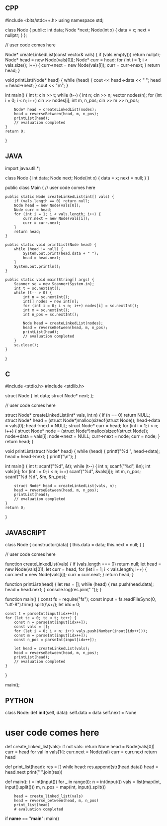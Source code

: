 ## CPP

#include <bits/stdc++.h>
using namespace std;

class Node {
  public:
    int data;
    Node *next;
    Node(int x) {
        data = x;
        next = nullptr;
    }
};

// user code comes here


Node* createLinkedList(const vector<int>& vals) {
    if (vals.empty()) return nullptr;
    Node* head = new Node(vals[0]);
    Node* curr = head;
    for (int i = 1; i < vals.size(); i++) {
        curr->next = new Node(vals[i]);
        curr = curr->next;
    }
    return head;
}

void printList(Node* head) {
    while (head) {
        cout << head->data << " ";
        head = head->next;
    }
    cout << "\n";
}

int main() {
    int t;
    cin >> t;
    while (t--) {
        int n;
        cin >> n;
        vector<int> nodes(n);
        for (int i = 0; i < n; i++) cin >> nodes[i];
        int m, n_pos;
        cin >> m >> n_pos;

        Node* head = createLinkedList(nodes);
        head = reverseBetween(head, m, n_pos);
        printList(head);
        // evaluation completed
    }
    return 0;
}



## JAVA

import java.util.*;

class Node {
    int data;
    Node next;
    Node(int x) {
        data = x;
        next = null;
    }
}

public class Main {
    // user code comes here

    public static Node createLinkedList(int[] vals) {
        if (vals.length == 0) return null;
        Node head = new Node(vals[0]);
        Node curr = head;
        for (int i = 1; i < vals.length; i++) {
            curr.next = new Node(vals[i]);
            curr = curr.next;
        }
        return head;
    }

    public static void printList(Node head) {
        while (head != null) {
            System.out.print(head.data + " ");
            head = head.next;
        }
        System.out.println();
    }

    public static void main(String[] args) {
        Scanner sc = new Scanner(System.in);
        int t = sc.nextInt();
        while (t-- > 0) {
            int n = sc.nextInt();
            int[] nodes = new int[n];
            for (int i = 0; i < n; i++) nodes[i] = sc.nextInt();
            int m = sc.nextInt();
            int n_pos = sc.nextInt();

            Node head = createLinkedList(nodes);
            head = reverseBetween(head, m, n_pos);
            printList(head);
            // evaluation completed
        }
        sc.close();
    }
}



## C

#include <stdio.h>
#include <stdlib.h>

struct Node {
    int data;
    struct Node* next;
};

// user code comes here


struct Node* createLinkedList(int* vals, int n) {
    if (n == 0) return NULL;
    struct Node* head = (struct Node*)malloc(sizeof(struct Node));
    head->data = vals[0];
    head->next = NULL;
    struct Node* curr = head;
    for (int i = 1; i < n; i++) {
        struct Node* node = (struct Node*)malloc(sizeof(struct Node));
        node->data = vals[i];
        node->next = NULL;
        curr->next = node;
        curr = node;
    }
    return head;
}

void printList(struct Node* head) {
    while (head) {
        printf("%d ", head->data);
        head = head->next;
    }
    printf("\n");
}

int main() {
    int t;
    scanf("%d", &t);
    while (t--) {
        int n;
        scanf("%d", &n);
        int vals[n];
        for (int i = 0; i < n; i++) scanf("%d", &vals[i]);
        int m, n_pos;
        scanf("%d %d", &m, &n_pos);

        struct Node* head = createLinkedList(vals, n);
        head = reverseBetween(head, m, n_pos);
        printList(head);
        // evaluation completed
    }
    return 0;
}



## JAVASCRIPT

class Node {
    constructor(data) {
        this.data = data;
        this.next = null;
    }
}

// user code comes here

function createLinkedList(vals) {
    if (vals.length === 0) return null;
    let head = new Node(vals[0]);
    let curr = head;
    for (let i = 1; i < vals.length; i++) {
        curr.next = new Node(vals[i]);
        curr = curr.next;
    }
    return head;
}

function printList(head) {
    let res = [];
    while (head) {
        res.push(head.data);
        head = head.next;
    }
    console.log(res.join(" "));
}

function main() {
    const fs = require("fs");
    const input = fs.readFileSync(0, "utf-8").trim().split(/\s+/);
    let idx = 0;

    const t = parseInt(input[idx++]);
    for (let tc = 0; tc < t; tc++) {
        const n = parseInt(input[idx++]);
        const vals = [];
        for (let i = 0; i < n; i++) vals.push(Number(input[idx++]));
        const m = parseInt(input[idx++]);
        const n_pos = parseInt(input[idx++]);

        let head = createLinkedList(vals);
        head = reverseBetween(head, m, n_pos);
        printList(head);
        // evaluation completed
    }
}

main();



## PYTHON

class Node:
    def __init__(self, data):
        self.data = data
        self.next = None

# user code comes here


def create_linked_list(vals):
    if not vals: return None
    head = Node(vals[0])
    curr = head
    for val in vals[1:]:
        curr.next = Node(val)
        curr = curr.next
    return head

def print_list(head):
    res = []
    while head:
        res.append(str(head.data))
        head = head.next
    print(" ".join(res))

def main():
    t = int(input())
    for _ in range(t):
        n = int(input())
        vals = list(map(int, input().split()))
        m, n_pos = map(int, input().split())
        
        head = create_linked_list(vals)
        head = reverse_between(head, m, n_pos)
        print_list(head)
        # evaluation completed

if __name__ == "__main__":
    main()